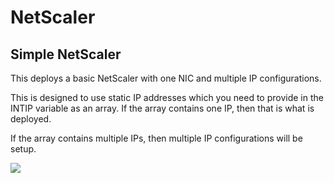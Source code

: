 # NetScaler

## Simple NetScaler

This deploys a basic NetScaler with one NIC and multiple IP configurations. 

This is designed to use static IP addresses which you need to provide in the INTIP variable as an array. If the array contains one IP, then that is what is deployed.

If the array contains multiple IPs, then multiple IP configurations will be setup.

[<img src="http://azuredeploy.net/deploybutton.png"/>](https://portal.azure.com/#create/Microsoft.Template/uri/https%3A%2F%2Fraw.githubusercontent.com%2Fwvanbesien%2FAzureTemplates%2Fmaster%2FNetScaler%2Fnetscalervpn130.v1.json)

